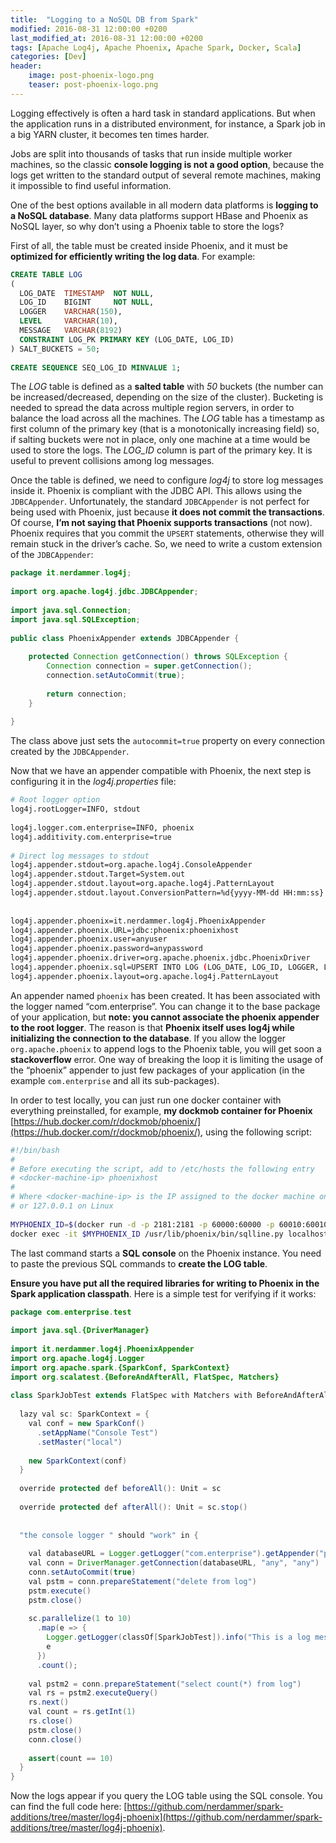 ```yaml
---
title:  "Logging to a NoSQL DB from Spark"
modified: 2016-08-31 12:00:00 +0200
last_modified_at: 2016-08-31 12:00:00 +0200
tags: [Apache Log4j, Apache Phoenix, Apache Spark, Docker, Scala]
categories: [Dev]
header:
    image: post-phoenix-logo.png
    teaser: post-phoenix-logo.png
---
```

Logging effectively is often a hard task in standard applications. But when the application runs in a distributed environment, for instance, a Spark job in a big YARN cluster, 
it becomes ten times harder.

Jobs are split into thousands of tasks that run inside multiple worker machines, 
so the classic **console logging is not a good option**, because the logs get written to the standard output of 
several remote machines, making it impossible to find useful information.

One of the best options available in all modern data platforms is **logging to a NoSQL database**. 
Many data platforms support HBase and Phoenix as NoSQL layer, so why don’t using a Phoenix table to store the logs?

First of all, the table must be created inside Phoenix, and it must be **optimized for efficiently writing the log data**.
For example:

```sql
CREATE TABLE LOG 
(
  LOG_DATE  TIMESTAMP  NOT NULL,
  LOG_ID    BIGINT     NOT NULL,
  LOGGER    VARCHAR(150),
  LEVEL     VARCHAR(10),
  MESSAGE   VARCHAR(8192)
  CONSTRAINT LOG_PK PRIMARY KEY (LOG_DATE, LOG_ID)
) SALT_BUCKETS = 50;
 
CREATE SEQUENCE SEQ_LOG_ID MINVALUE 1;
```

The *LOG* table is defined as a **salted table** with *50* buckets 
(the number can be increased/decreased, depending on the size of the cluster). 
Bucketing is needed to spread the data across multiple region servers, 
in order to balance the load across all the machines. 
The *LOG* table has a timestamp as first column of the primary key (that is a monotonically increasing field) so, 
if salting buckets were not in place, only one machine at a time would be used to store the logs. 
The *LOG_ID* column is part of the primary key. It is useful to prevent collisions among log messages.

Once the table is defined, we need to configure *log4j* to store log messages inside it. 
Phoenix is compliant with the JDBC API. 
This allows using the `JDBCAppender`. 
Unfortunately, the standard `JDBCAppender` is not perfect for being used with Phoenix, 
just because **it does not commit the transactions**. 
Of course, **I’m not saying that Phoenix supports transactions** (not now). 
Phoenix requires that you commit the `UPSERT` statements, 
otherwise they will remain stuck in the driver’s cache. 
So, we need to write a custom extension of the `JDBCAppender`:

```java
package it.nerdammer.log4j;
 
import org.apache.log4j.jdbc.JDBCAppender;
 
import java.sql.Connection;
import java.sql.SQLException;
 
public class PhoenixAppender extends JDBCAppender {
 
    protected Connection getConnection() throws SQLException {
        Connection connection = super.getConnection();
        connection.setAutoCommit(true);
 
        return connection;
    }
 
}
```

The class above just sets the `autocommit=true` property on every connection created by the `JDBCAppender`.

Now that we have an appender compatible with Phoenix, the next step is configuring it in the *log4j.properties* file:

```bash
# Root logger option
log4j.rootLogger=INFO, stdout
 
log4j.logger.com.enterprise=INFO, phoenix
log4j.additivity.com.enterprise=true
 
# Direct log messages to stdout
log4j.appender.stdout=org.apache.log4j.ConsoleAppender
log4j.appender.stdout.Target=System.out
log4j.appender.stdout.layout=org.apache.log4j.PatternLayout
log4j.appender.stdout.layout.ConversionPattern=%d{yyyy-MM-dd HH:mm:ss} %-5p %c{1}:%L - %m%n
 
 
log4j.appender.phoenix=it.nerdammer.log4j.PhoenixAppender
log4j.appender.phoenix.URL=jdbc:phoenix:phoenixhost
log4j.appender.phoenix.user=anyuser
log4j.appender.phoenix.password=anypassword
log4j.appender.phoenix.driver=org.apache.phoenix.jdbc.PhoenixDriver
log4j.appender.phoenix.sql=UPSERT INTO LOG (LOG_DATE, LOG_ID, LOGGER, LEVEL, MESSAGE) VALUES ('%d', NEXT VALUE FOR SEQ_LOG_ID, '%C', '%p', '%m')
log4j.appender.phoenix.layout=org.apache.log4j.PatternLayout
```

An appender named `phoenix` has been created. 
It has been associated with the logger named “com.enterprise”. 
You can change it to the base package of your application, but **note: 
you cannot associate the phoenix appender to the root logger**. The reason is that **Phoenix itself uses log4j 
while initializing the connection to the database**. 
If you allow the logger `org.apache.phoenix` to append logs to the Phoenix table, 
you will get soon a **stackoverflow** error. One way of breaking the loop it is limiting the usage of the “phoenix” 
appender to just few packages of your application (in the example `com.enterprise` and all its sub-packages).

In order to test locally, you can just run one docker container with everything preinstalled, 
for example, **my dockmob container for Phoenix** [https://hub.docker.com/r/dockmob/phoenix/](https://hub.docker.com/r/dockmob/phoenix/), 
using the following script:

```bash
#!/bin/bash
# 
# Before executing the script, add to /etc/hosts the following entry
# <docker-machine-ip> phoenixhost
#
# Where <docker-machine-ip> is the IP assigned to the docker machine on OSX (usually 192.168.99.100), 
# or 127.0.0.1 on Linux
 
MYPHOENIX_ID=$(docker run -d -p 2181:2181 -p 60000:60000 -p 60010:60010 -p 60020:60020 -p 60030:60030 -h phoenixhost dockmob/phoenix:4.5.2-1.0.1 -t pseudodistributed)
docker exec -it $MYPHOENIX_ID /usr/lib/phoenix/bin/sqlline.py localhost
```

The last command starts a **SQL console** on the Phoenix instance. 
You need to paste the previous SQL commands to **create the LOG table**.

**Ensure you have put all the required libraries for writing to Phoenix in the Spark application classpath**. 
Here is a simple test for verifying if it works:

```java
package com.enterprise.test
 
import java.sql.{DriverManager}
 
import it.nerdammer.log4j.PhoenixAppender
import org.apache.log4j.Logger
import org.apache.spark.{SparkConf, SparkContext}
import org.scalatest.{BeforeAndAfterAll, FlatSpec, Matchers}
 
class SparkJobTest extends FlatSpec with Matchers with BeforeAndAfterAll {
 
  lazy val sc: SparkContext = {
    val conf = new SparkConf()
      .setAppName("Console Test")
      .setMaster("local")
 
    new SparkContext(conf)
  }
 
  override protected def beforeAll(): Unit = sc
 
  override protected def afterAll(): Unit = sc.stop()
 
 
  "the console logger " should "work" in {
 
    val databaseURL = Logger.getLogger("com.enterprise").getAppender("phoenix").asInstanceOf[PhoenixAppender].getURL
    val conn = DriverManager.getConnection(databaseURL, "any", "any")
    conn.setAutoCommit(true)
    val pstm = conn.prepareStatement("delete from log")
    pstm.execute()
    pstm.close()
 
    sc.parallelize(1 to 10)
      .map(e => {
        Logger.getLogger(classOf[SparkJobTest]).info("This is a log message")
        e
      })
      .count();
 
    val pstm2 = conn.prepareStatement("select count(*) from log")
    val rs = pstm2.executeQuery()
    rs.next()
    val count = rs.getInt(1)
    rs.close()
    pstm.close()
    conn.close()
 
    assert(count == 10)
  }
}
```

Now the logs appear if you query the LOG table using the SQL console. 
You can find the full code here: [https://github.com/nerdammer/spark-additions/tree/master/log4j-phoenix](https://github.com/nerdammer/spark-additions/tree/master/log4j-phoenix).